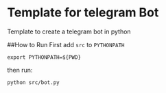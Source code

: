# Template for telegram Bot

Template to create a telegram bot in python


##How to Run
First add `src` to `PYTHONPATH`
```
export PYTHONPATH=${PWD}
```

then run:
```
python src/bot.py
```
